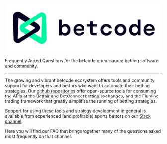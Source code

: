 <p align="center">
    <img src="img/logo-full.png" alt="betcode logo">
</p>

Frequently Asked Questions for the betcode open-source betting software and community.

---

The growing and vibrant betcode ecosystem offers tools and community support for developers and bettors who want to automate their betting strategies. Our [github repositories](https://github.com/betcode-org) offer open-source tools for consuming the APIs at the Betfair and BetConnect betting exchanges, and the Flumine trading framework that greatly simplifies the running of betting strategies.

Support for using these tools and strategy development in general is available from experienced (and profitable) sports bettors on our [Slack channel](https://join.slack.com/t/betcode-org/shared_invite/zt-h0ato238-PPbfU_T7Ji0ORjz0ESIJkg).

Here you will find our FAQ that brings together many of the questions asked most frequently on that channel.